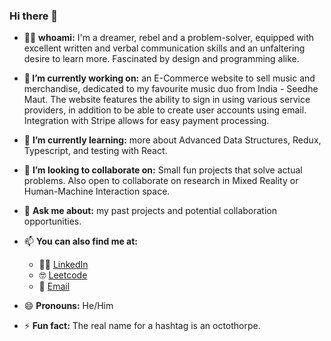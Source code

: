 
### Hi there 👋


- 🚶‍♂️ **whoami:** I'm a dreamer, rebel and a problem-solver, equipped with excellent written and verbal communication skills and an unfaltering desire to learn more. Fascinated by design and programming alike.

- **🔭 I’m currently working on:** an E-Commerce website to sell music and merchandise, dedicated to my favourite music duo from India - Seedhe Maut. The website features the ability to sign in using various service providers, in addition to be able to create user accounts using email. Integration with Stripe allows for easy payment processing.

- 🌱 **I’m currently learning:** more about Advanced Data Structures, Redux, Typescript, and testing with React.

- 👯 **I’m looking to collaborate on:** Small fun projects that solve actual problems. Also open to collaborate on research in Mixed Reality or Human-Machine Interaction space.   

- 💬 **Ask me about:** my past projects and potential collaboration opportunities.

- 📫 **You can also find me at:** 

	- 👨‍💻 [LinkedIn](https://www.linkedin.com/in/arslaanamar/)
	- 🤓 [Leetcode](https://leetcode.com/a2zarslaan/)
	- 📧 [Email](mailto:amar.arslaan@gmail.com?subject=Hello%20from%20Github)
 
- 😄 **Pronouns:** He/Him

- ⚡ **Fun fact:** The real name for a hashtag is an octothorpe.
